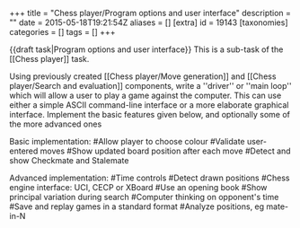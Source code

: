 +++
title = "Chess player/Program options and user interface"
description = ""
date = 2015-05-18T19:21:54Z
aliases = []
[extra]
id = 19143
[taxonomies]
categories = []
tags = []
+++

{{draft task|Program options and user interface}} This is a sub-task of the [[Chess player]] task.

Using previously created [[Chess player/Move generation]] and [[Chess player/Search and evaluation]] components, write a ''driver'' or ''main loop'' which will allow a user to play a game against the computer. This can use either a simple ASCII command-line interface or a more elaborate graphical interface. Implement the basic features given below, and optionally some of the more advanced ones


Basic implementation:
#Allow player to choose colour
#Validate user-entered moves
#Show updated board position after each move
#Detect and show Checkmate and Stalemate

Advanced implementation:
#Time controls
#Detect drawn positions
#Chess engine interface: UCI, CECP or XBoard
#Use an opening book
#Show principal variation during search
#Computer thinking on opponent's time
#Save and replay games in a standard format
#Analyze positions, eg mate-in-N
